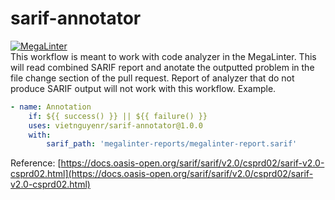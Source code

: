 # sarif-annotator 
[![MegaLinter](https://github.com/vietnguyenr/sarif-annotator/workflows/MegaLinter/badge.svg?branch=main)](https://github.com/vietnguyenr/sarif-annotator/actions?query=workflow%3AMegaLinter+branch%3Amain)
<br>
This workflow is meant to work with code analyzer in the MegaLinter. This will read combined SARIF report and anotate the outputted problem in the file change section of the pull request. Report of analyzer that do not produce SARIF output will not work with this workflow.
Example.
```yml
- name: Annotation
    if: ${{ success() }} || ${{ failure() }}
    uses: vietnguyenr/sarif-annotator@1.0.0
    with: 
        sarif_path: 'megalinter-reports/megalinter-report.sarif'
```
Reference: [https://docs.oasis-open.org/sarif/sarif/v2.0/csprd02/sarif-v2.0-csprd02.html](https://docs.oasis-open.org/sarif/sarif/v2.0/csprd02/sarif-v2.0-csprd02.html)
